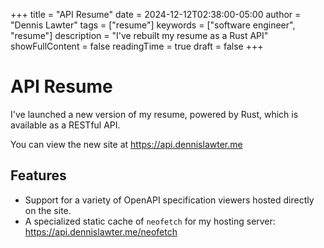 +++
title = "API Resume"
date = 2024-12-12T02:38:00-05:00
author = "Dennis Lawter"
tags = ["resume"]
keywords = ["software engineer", "resume"]
description = "I've rebuilt my resume as a Rust API"
showFullContent = false
readingTime = true
draft = false
+++

# API Resume

I've launched a new version of my resume,
powered by Rust,
which is available as a RESTful API.

You can view the new site at https://api.dennislawter.me

## Features
- Support for a variety of OpenAPI specification viewers hosted directly on the site.
- A specialized static cache of `neofetch` for my hosting server: https://api.dennislawter.me/neofetch
